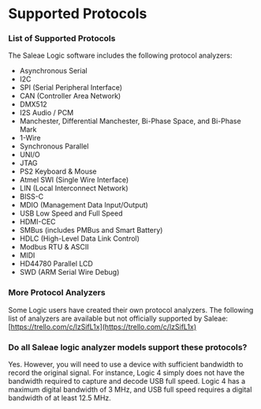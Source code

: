 # Supported Protocols

### List of Supported Protocols

The Saleae Logic software includes the following protocol analyzers:

* Asynchronous Serial
* I2C 
* SPI \(Serial Peripheral Interface\)
* CAN \(Controller Area Network\)
* DMX512
* I2S Audio / PCM
* Manchester, Differential Manchester, Bi-Phase Space, and Bi-Phase Mark
* 1-Wire
* Synchronous Parallel
* UNI/O
* JTAG
* PS2 Keyboard & Mouse
* Atmel SWI \(Single Wire Interface\)
* LIN \(Local Interconnect Network\)
* BISS-C
* MDIO \(Management Data Input/Output\)
* USB Low Speed and Full Speed
* HDMI-CEC
* SMBus \(includes PMBus and Smart Battery\)
* HDLC \(High-Level Data Link Control\)
* Modbus RTU & ASCII
* MIDI
* HD44780 Parallel LCD
* SWD \(ARM Serial Wire Debug\)

### **More Protocol Analyzers**

Some Logic users have created their own protocol analyzers. The following list of analyzers are available but not officially supported by Saleae: [https://trello.com/c/lzSifL1x](https://trello.com/c/lzSifL1x)

### **Do all Saleae logic analyzer models support these protocols?**

Yes. However, you will need to use a device with sufficient bandwidth to record the original signal. For instance, Logic 4 simply does not have the bandwidth required to capture and decode USB full speed. Logic 4 has a maximum digital bandwidth of 3 MHz, and USB full speed requires a digital bandwidth of at least 12.5 MHz.

